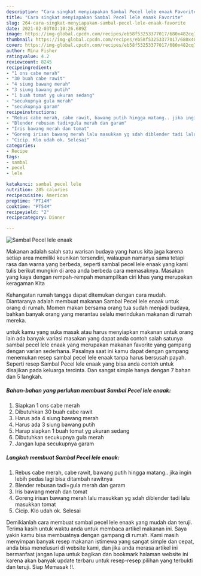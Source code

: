 ```yaml
---
description: "Cara singkat menyiapakan Sambal Pecel lele enaak Favorite"
title: "Cara singkat menyiapakan Sambal Pecel lele enaak Favorite"
slug: 264-cara-singkat-menyiapakan-sambal-pecel-lele-enaak-favorite
date: 2021-02-03T03:10:26.689Z
image: https://img-global.cpcdn.com/recipes/eb58f53253377017/680x482cq70/sambal-pecel-lele-enaak-foto-resep-utama.jpg
thumbnail: https://img-global.cpcdn.com/recipes/eb58f53253377017/680x482cq70/sambal-pecel-lele-enaak-foto-resep-utama.jpg
cover: https://img-global.cpcdn.com/recipes/eb58f53253377017/680x482cq70/sambal-pecel-lele-enaak-foto-resep-utama.jpg
author: Mina Fisher
ratingvalue: 4.2
reviewcount: 8245
recipeingredient:
- "1 ons cabe merah"
- "30 buah cabe rawit"
- "4 siung bawang merah"
- "3 siung bawang putih"
- "1 buah tomat yg ukuran sedang"
- "secukupnya gula merah"
- "secukupnya garam"
recipeinstructions:
- "Rebus cabe merah, cabe rawit, bawang putih hingga matang.. jika ingin lebih pedas lagi bisa ditambah rawitnya"
- "Blender rebusan tadi+gula merah dan garam"
- "Iris bawang merah dan tomat"
- "Goreng irisan bawang merah lalu masukkan yg sdah diblender tadi lalu masukkan tomat"
- "Cicip. Klo udah ok. Selesai"
categories:
- Recipe
tags:
- sambal
- pecel
- lele

katakunci: sambal pecel lele 
nutrition: 285 calories
recipecuisine: American
preptime: "PT14M"
cooktime: "PT54M"
recipeyield: "2"
recipecategory: Dinner

---
```



![Sambal Pecel lele enaak](https://img-global.cpcdn.com/recipes/eb58f53253377017/680x482cq70/sambal-pecel-lele-enaak-foto-resep-utama.jpg)

Makanan adalah salah satu warisan budaya yang harus kita jaga karena setiap area memiliki keunikan tersendiri, walaupun namanya sama tetapi rasa dan warna yang berbeda, seperti sambal pecel lele enaak yang kami tulis berikut mungkin di area anda berbeda cara memasaknya. Masakan yang kaya dengan rempah-rempah menampilkan ciri khas yang merupakan keragaman Kita



Kehangatan rumah tangga dapat ditemukan dengan cara mudah. Diantaranya adalah membuat makanan Sambal Pecel lele enaak untuk orang di rumah. Momen makan bersama orang tua sudah menjadi budaya, bahkan banyak orang yang merantau selalu merindukan makanan di rumah mereka.

untuk kamu yang suka masak atau harus menyiapkan makanan untuk orang lain ada banyak variasi masakan yang dapat anda contoh salah satunya sambal pecel lele enaak yang merupakan makanan favorite yang gampang dengan varian sederhana. Pasalnya saat ini kamu dapat dengan gampang menemukan resep sambal pecel lele enaak tanpa harus bersusah payah.
Seperti resep Sambal Pecel lele enaak yang bisa anda contoh untuk disajikan pada keluarga tercinta. Dan sangat simple hanya dengan 7 bahan dan 5 langkah.


<!--inarticleads1-->

##### Bahan-bahan yang perlukan membuat Sambal Pecel lele enaak:

1. Siapkan 1 ons cabe merah
1. Dibutuhkan 30 buah cabe rawit
1. Harus ada 4 siung bawang merah
1. Harus ada 3 siung bawang putih
1. Harap siapkan 1 buah tomat yg ukuran sedang
1. Dibutuhkan secukupnya gula merah
1. Jangan lupa secukupnya garam




<!--inarticleads2-->

##### Langkah membuat  Sambal Pecel lele enaak:

1. Rebus cabe merah, cabe rawit, bawang putih hingga matang.. jika ingin lebih pedas lagi bisa ditambah rawitnya
1. Blender rebusan tadi+gula merah dan garam
1. Iris bawang merah dan tomat
1. Goreng irisan bawang merah lalu masukkan yg sdah diblender tadi lalu masukkan tomat
1. Cicip. Klo udah ok. Selesai




Demikianlah cara membuat sambal pecel lele enaak yang mudah dan teruji. Terima kasih untuk waktu anda untuk membaca artikel makanan ini. Saya yakin kamu bisa membuatnya dengan gampang di rumah. Kami masih menyimpan banyak resep makanan istimewa yang sangat simple dan cepat, anda bisa menelusuri di website kami, dan jika anda merasa artikel ini bermanfaat jangan lupa untuk bagikan dan bookmark halaman website ini karena akan banyak update terbaru untuk resep-resep pilihan yang terbukti dan teruji. Siap Memasak !!. 
